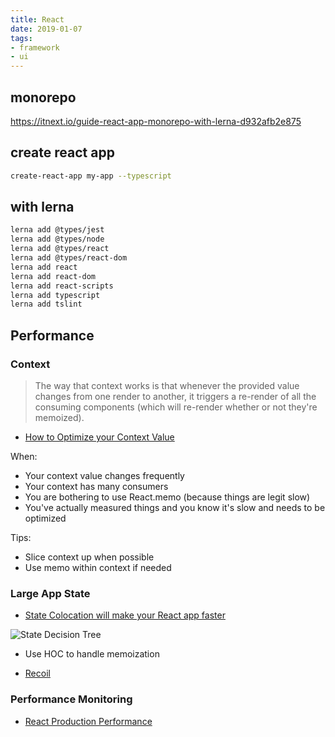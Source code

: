 ```yaml
---
title: React
date: 2019-01-07
tags:
- framework
- ui
---
```


## monorepo

https://itnext.io/guide-react-app-monorepo-with-lerna-d932afb2e875

## create react app

```bash
create-react-app my-app --typescript
```

## with lerna
```bash
lerna add @types/jest
lerna add @types/node
lerna add @types/react
lerna add @types/react-dom
lerna add react 
lerna add react-dom
lerna add react-scripts
lerna add typescript 
lerna add tslint
```

## Performance

### Context

> The way that context works is that whenever the provided value changes from one render to another, it triggers a re-render of all the consuming components (which will re-render whether or not they're memoized).

- [How to Optimize your Context Value](https://github.com/kentcdodds/old-kentcdodds.com/blob/319db97260078ea4c263e75166f05e2cea21ccd1/content/blog/how-to-optimize-your-context-value/index.md)

When:
- Your context value changes frequently
- Your context has many consumers
- You are bothering to use React.memo (because things are legit slow)
- You've actually measured things and you know it's slow and needs to be optimized

Tips:
- Slice context up when possible
- Use memo within context if needed

### Large App State

- [State Colocation will make your React app faster](https://kentcdodds.com/blog/state-colocation-will-make-your-react-app-faster)

![State Decision Tree](https://res.cloudinary.com/kentcdodds-com/image/upload/f_auto,q_auto,dpr_2.0,w_1600/v1625033349/kentcdodds.com/content/blog/state-colocation-will-make-your-react-app-faster/where-to-put-state.png)

- Use HOC to handle memoization

- [Recoil](https://recoiljs.org/docs/basic-tutorial/intro)

### Performance Monitoring

- [React Production Performance](https://kentcdodds.com/blog/react-production-performance-monitoring)

